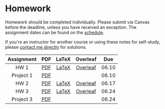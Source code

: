 # Homework

Homework should be completed individually. Please submit via Canvas before the deadline, unless you have received an exception. The assignment dates can be found on the [schedule](https://github.com/jmbhughes/CSCI2824-Discrete-Structures/blob/master/resources/schedule.md).

If you're an instructor for another course or using these notes for self-study, please [contact me directly](mailto:jahu5138@colorado.edu) for solutions.

| Assignment | PDF | LaTeX | Overleaf | Due |
|:----------:|:---:|:-----:|:--------:|:----:|
| HW 1       | [PDF](hw1.pdf) | [LaTeX](hw1.tex) | [Overleaf](https://www.overleaf.com/read/gnqfhyjnrysh) | 06.10 |
| Project 1  | [PDF](project1.pdf) | | | 06.10 |
| HW 2       | [PDF](hw2.pdf) | [LaTeX](hw2.tex) | [Overleaf](https://www.overleaf.com/read/cxzsjxxwhvgg) | 06.17 |
| HW 3       | [PDF](hw3.pdf) | [LaTeX](hw3.tex) | [Overleaf](https://www.overleaf.com/read/gzrhrggvggwb) | 06.24 |
| Project 3  | [PDF](project3.pdf) | | | 06.24 | 